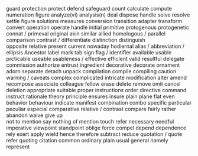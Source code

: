 guard protection protect defend safeguard
count calculate compute numeration figure 
analyze(vi) analysis(n)
deal dispose handle 
solve resolve settle figure solutions measures
conversion transition adapter transform convert
operation operate handle
initial
primitive protogenous protogenetic connat / primeval  original
akin similar allied homologous / parallel comparison contrast / differentiate distinction distinguish  
opposite relative
present current nowaday hodiernal
alias / abbreviation / ellipsis 
Ancestor
label mark tab sign flag / identifier
available usable prcticable useable usableness / effective efficlent valid resultful 
delegate commission authorize entrust
ingredient
decorative decorate ornament adorn
separate detach unpack
compilation  compile compiling
caution warning / caveats
complex complicated intricate
modification alter amend recompose
associate colleague fellow
erase delete remove omit cancel deletion
appropriate suitable proper
instructions order directive command instruct
rationale theory principle
ensures insure
plain plane flat even 
behavior behaviour
indicate manifest
combination combo
specific particular peculiar especial
comparative relative / contrast  compare fairly rather
abandon waive give up  
not to mention say nothing of
mention touch refer
necessary needful imperative
viewpoint standpoint
oblige force compel 
depend dependence rely 
exert apply wield
hence therefore
subtract reduce
quotation / quote refer quoting citation
common ordinary plain usual general 
namely 
represent